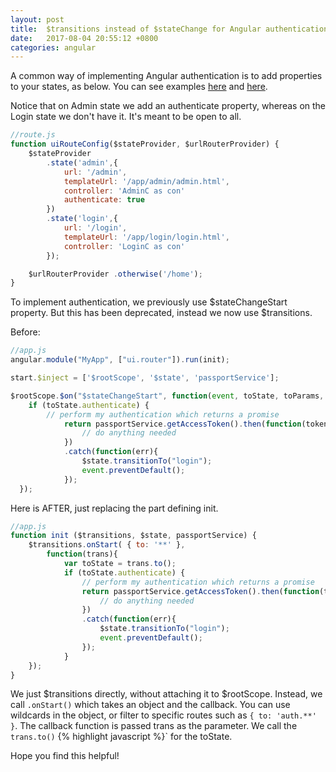 ```yaml
---
layout: post
title:  $transitions instead of $stateChange for Angular authentication
date:   2017-08-04 20:55:12 +0800
categories: angular
---
```


A common way of implementing Angular authentication is to add properties to your states, as below. You can see examples [here](https://medium.com/@mattlanham/authentication-with-angularjs-4e927af3a15f) and [here](https://solidfoundationwebdev.com/blog/posts/require-authentication-for-certain-routes-with-ui-router-in-angularjs).

Notice that on Admin state we add an authenticate property, whereas on the Login state we don't have it. It's meant to be open to all. 

```javascript
//route.js
function uiRouteConfig($stateProvider, $urlRouterProvider) {
    $stateProvider
        .state('admin',{
            url: '/admin',
            templateUrl: '/app/admin/admin.html',
            controller: 'AdminC as con'
            authenticate: true
        })
        .state('login',{
            url: '/login',
            templateUrl: '/app/login/login.html',
            controller: 'LoginC as con'
        });

    $urlRouterProvider .otherwise('/home');
}
```

To implement authentication, we previously use $stateChangeStart property. But this has been deprecated, instead we now use $transitions. 

Before: 

```javascript
//app.js
angular.module("MyApp", ["ui.router"]).run(init);

start.$inject = ['$rootScope', '$state', 'passportService'];

$rootScope.$on("$stateChangeStart", function(event, toState, toParams, fromState, fromParams){
    if (toState.authenticate) {
        // perform my authentication which returns a promise
            return passportService.getAccessToken().then(function(token){
                // do anything needed
            })
            .catch(function(err){ 
                $state.transitionTo("login");
                event.preventDefault();
            });
  });
```


Here is AFTER, just replacing the part defining init.

```javascript
//app.js
function init ($transitions, $state, passportService) {
    $transitions.onStart( { to: '**' }, 
        function(trans){
            var toState = trans.to(); 
            if (toState.authenticate) { 
                // perform my authentication which returns a promise
                return passportService.getAccessToken().then(function(token){
                    // do anything needed
                })
                .catch(function(err){ 
                    $state.transitionTo("login");
                    event.preventDefault();
                });
            }
    });
}
```

We just $transitions directly, without attaching it to $rootScope. Instead, we call `.onStart()` which takes an object and the callback. You can use wildcards in the object, or filter to specific routes such as `{ to: 'auth.**' }`.
The callback function is passed trans as the parameter. We call the `trans.to()` {% highlight javascript %}` for the toState.

Hope you find this helpful!

